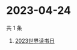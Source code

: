# 2023-04-24

共 1 条

<!-- BEGIN -->
<!-- 最后更新时间 Mon Apr 24 2023 04:03:00 GMT+0800 (China Standard Time) -->

1. [2023世界读书日](https://www.zhihu.com/search?q=2023世界读书日)

<!-- END -->
